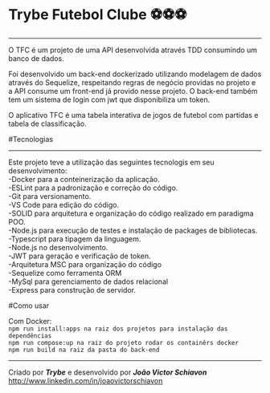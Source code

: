 # Trybe Futebol Clube ⚽⚽⚽
***

O TFC é um projeto de uma API desenvolvida através TDD consumindo um banco de dados.  

Foi desenvolvido um back-end dockerizado utilizando modelagem de dados através do Sequelize, respeitando regras de negócio providas no projeto e a API consume um front-end já provido nesse projeto. O back-end também tem um sistema de login com jwt que disponibiliza um token.

O aplicativo TFC é uma tabela interativa de jogos de futebol com partidas e tabela de classificação.

#Tecnologias
***

Este projeto teve a utilização das seguintes tecnologis em seu desenvolvimento:  
-Docker para a conteinerização da aplicação.  
-ESLint para a padronização e correção do código.  
-Git para versionamento.  
-VS Code para edição do código.  
-SOLID para arquitetura e organização do código realizado em paradigma POO.  
-Node.js para execução de testes e instalação de packages de bibliotecas.  
-Typescript para tipagem da linguagem.  
-Node.js no desenvolvimento.  
-JWT para geração e verificação de token.  
-Arquitetura MSC para organização do código  
-Sequelize como ferramenta ORM  
-MySql para gerenciamento de dados relacional  
-Express para construção de servidor.  

#Como usar

Com Docker:  
`npm run install:apps na raiz dos projetos para instalação das dependências`    
`npm run compose:up na raiz do projeto rodar os containêrs docker`  
`npm run build na raiz da pasta do back-end`  


***
Criado por ___Trybe___ e desenvolvido por ___João Victor Schiavon___
http://www.linkedin.com/in/joaovictorschiavon


<!-- Olá, Tryber!
Esse é apenas um arquivo inicial para o README do seu projeto no qual você pode customizar e reutilizar todas as vezes que for executar o trybe-publisher.

Para deixá-lo com a sua cara, basta alterar o seguinte arquivo da sua máquina: ~/.student-repo-publisher/custom/_NEW_README.md

É essencial que você preencha esse documento por conta própria, ok?
Não deixe de usar nossas dicas de escrita de README de projetos, e deixe sua criatividade brilhar!
:warning: IMPORTANTE: você precisa deixar nítido:
- quais arquivos/pastas foram desenvolvidos por você; 
- quais arquivos/pastas foram desenvolvidos por outra pessoa estudante;
- quais arquivos/pastas foram desenvolvidos pela Trybe.
-->
